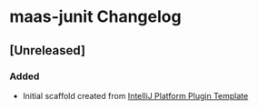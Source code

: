 <!-- Keep a Changelog guide -> https://keepachangelog.com -->

# maas-junit Changelog

## [Unreleased]
### Added
- Initial scaffold created from [IntelliJ Platform Plugin Template](https://github.com/JetBrains/intellij-platform-plugin-template)
